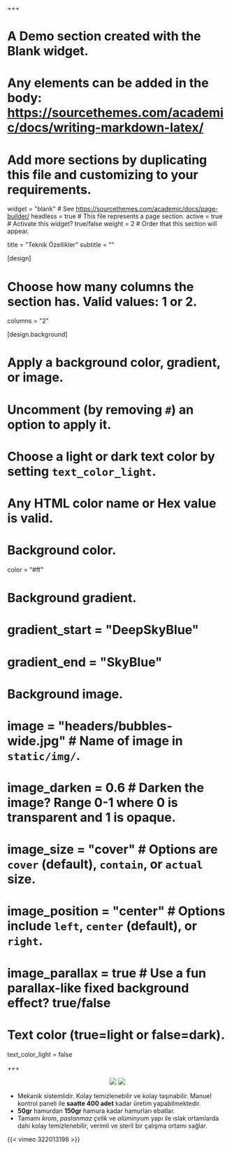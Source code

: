 +++
# A Demo section created with the Blank widget.
# Any elements can be added in the body: https://sourcethemes.com/academic/docs/writing-markdown-latex/
# Add more sections by duplicating this file and customizing to your requirements.

widget = "blank"  # See https://sourcethemes.com/academic/docs/page-builder/
headless = true  # This file represents a page section.
active = true  # Activate this widget? true/false
weight = 2  # Order that this section will appear.

title = "Teknik Özellikler"
subtitle = ""

[design]
  # Choose how many columns the section has. Valid values: 1 or 2.
  columns = "2"

[design.background]
  # Apply a background color, gradient, or image.
  #   Uncomment (by removing `#`) an option to apply it.
  #   Choose a light or dark text color by setting `text_color_light`.
  #   Any HTML color name or Hex value is valid.

  # Background color.
  color = "#ff"
  
  # Background gradient.
  # gradient_start = "DeepSkyBlue"
  # gradient_end = "SkyBlue"
  
  # Background image.
  # image = "headers/bubbles-wide.jpg"  # Name of image in `static/img/`.
  # image_darken = 0.6  # Darken the image? Range 0-1 where 0 is transparent and 1 is opaque.
  # image_size = "cover"  #  Options are `cover` (default), `contain`, or `actual` size.
  # image_position = "center"  # Options include `left`, `center` (default), or `right`.
  # image_parallax = true  # Use a fun parallax-like fixed background effect? true/false

  # Text color (true=light or false=dark).
  text_color_light = false

+++

<center>
<div style="display: inline-block;">
<img src="/img/yerli.jpg" type="jpg" style="max-height: 100px;">
</div>
<div style="display: inline-block;">
<img src="/img/garanti.png" type="png" >
</div>
</center>

 - Mekanik sistemlidir. Kolay temizlenebilir ve kolay taşınabilir. Manuel kontrol paneli ile **saatte 400 adet** kadar üretim yapabilmektedir.
 - **50gr** hamurdan **150gr** hamura kadar hamurları ebatlar.
 - Tamamı *krom*, *paslanmaz çelik* ve *alüminyum* yapı ile ıslak ortamlarda dahi kolay temizlenebilir, verimli ve steril bir çalışma ortamı sağlar.
 
{{< vimeo 322013198 >}}

